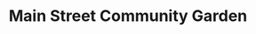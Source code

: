 ---
title: "Main Street Community Garden"
url: /clayton/main-street-community-garden/
shop: Garten-Center
---